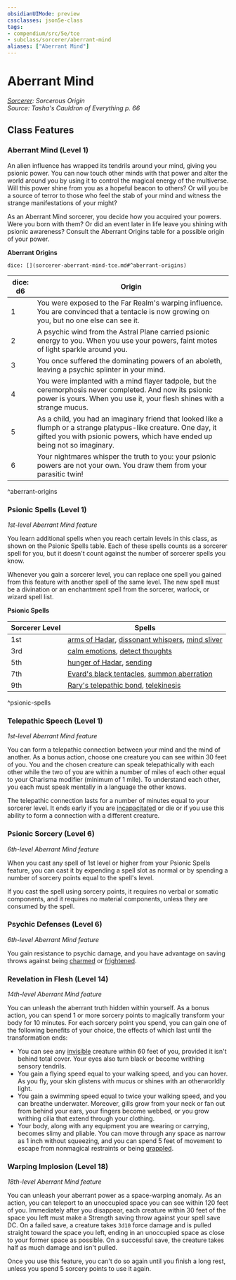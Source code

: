 ```yaml
---
obsidianUIMode: preview
cssclasses: json5e-class
tags:
- compendium/src/5e/tce
- subclass/sorcerer/aberrant-mind
aliases: ["Aberrant Mind"]
---
```

# Aberrant Mind
*[Sorcerer](sorcerer.md): Sorcerous Origin*  
*Source: Tasha's Cauldron of Everything p. 66*  


## Class Features

### Aberrant Mind (Level 1)

An alien influence has wrapped its tendrils around your mind, giving you psionic power. You can now touch other minds with that power and alter the world around you by using it to control the magical energy of the multiverse. Will this power shine from you as a hopeful beacon to others? Or will you be a source of terror to those who feel the stab of your mind and witness the strange manifestations of your might?

As an Aberrant Mind sorcerer, you decide how you acquired your powers. Were you born with them? Or did an event later in life leave you shining with psionic awareness? Consult the Aberrant Origins table for a possible origin of your power.

**Aberrant Origins**

`dice: [](sorcerer-aberrant-mind-tce.md#^aberrant-origins)`

| dice: d6 | Origin |
|----------|--------|
| 1 | You were exposed to the Far Realm's warping influence. You are convinced that a tentacle is now growing on you, but no one else can see it. |
| 2 | A psychic wind from the Astral Plane carried psionic energy to you. When you use your powers, faint motes of light sparkle around you. |
| 3 | You once suffered the dominating powers of an aboleth, leaving a psychic splinter in your mind. |
| 4 | You were implanted with a mind flayer tadpole, but the ceremorphosis never completed. And now its psionic power is yours. When you use it, your flesh shines with a strange mucus. |
| 5 | As a child, you had an imaginary friend that looked like a flumph or a strange platypus-like creature. One day, it gifted you with psionic powers, which have ended up being not so imaginary. |
| 6 | Your nightmares whisper the truth to you: your psionic powers are not your own. You draw them from your parasitic twin! |
^aberrant-origins

### Psionic Spells (Level 1)

*1st-level Aberrant Mind feature*

You learn additional spells when you reach certain levels in this class, as shown on the Psionic Spells table. Each of these spells counts as a sorcerer spell for you, but it doesn't count against the number of sorcerer spells you know.

Whenever you gain a sorcerer level, you can replace one spell you gained from this feature with another spell of the same level. The new spell must be a divination or an enchantment spell from the sorcerer, warlock, or wizard spell list.

**Psionic Spells**

| Sorcerer Level | Spells |
|----------------|--------|
| 1st | [arms of Hadar](/2-Mechanics/CLI/spells/arms-of-hadar.md), [dissonant whispers](/2-Mechanics/CLI/spells/dissonant-whispers.md), [mind sliver](/2-Mechanics/CLI/spells/mind-sliver-tce.md) |
| 3rd | [calm emotions](/2-Mechanics/CLI/spells/calm-emotions.md), [detect thoughts](/2-Mechanics/CLI/spells/detect-thoughts.md) |
| 5th | [hunger of Hadar](/2-Mechanics/CLI/spells/hunger-of-hadar.md), [sending](/2-Mechanics/CLI/spells/sending.md) |
| 7th | [Evard's black tentacles](/2-Mechanics/CLI/spells/evards-black-tentacles.md), [summon aberration](/2-Mechanics/CLI/spells/summon-aberration-tce.md) |
| 9th | [Rary's telepathic bond](/2-Mechanics/CLI/spells/rarys-telepathic-bond.md), [telekinesis](/2-Mechanics/CLI/spells/telekinesis.md) |
^psionic-spells

### Telepathic Speech (Level 1)

*1st-level Aberrant Mind feature*

You can form a telepathic connection between your mind and the mind of another. As a bonus action, choose one creature you can see within 30 feet of you. You and the chosen creature can speak telepathically with each other while the two of you are within a number of miles of each other equal to your Charisma modifier (minimum of 1 mile). To understand each other, you each must speak mentally in a language the other knows.

The telepathic connection lasts for a number of minutes equal to your sorcerer level. It ends early if you are [incapacitated](/2-Mechanics/CLI/rules/conditions.md#incapacitated) or die or if you use this ability to form a connection with a different creature.

### Psionic Sorcery (Level 6)

*6th-level Aberrant Mind feature*

When you cast any spell of 1st level or higher from your Psionic Spells feature, you can cast it by expending a spell slot as normal or by spending a number of sorcery points equal to the spell's level.

If you cast the spell using sorcery points, it requires no verbal or somatic components, and it requires no material components, unless they are consumed by the spell.

### Psychic Defenses (Level 6)

*6th-level Aberrant Mind feature*

You gain resistance to psychic damage, and you have advantage on saving throws against being [charmed](/2-Mechanics/CLI/rules/conditions.md#charmed) or [frightened](/2-Mechanics/CLI/rules/conditions.md#frightened).

### Revelation in Flesh (Level 14)

*14th-level Aberrant Mind feature*

You can unleash the aberrant truth hidden within yourself. As a bonus action, you can spend 1 or more sorcery points to magically transform your body for 10 minutes. For each sorcery point you spend, you can gain one of the following benefits of your choice, the effects of which last until the transformation ends:

- You can see any [invisible](/2-Mechanics/CLI/rules/conditions.md#invisible) creature within 60 feet of you, provided it isn't behind total cover. Your eyes also turn black or become writhing sensory tendrils.  
- You gain a flying speed equal to your walking speed, and you can hover. As you fly, your skin glistens with mucus or shines with an otherworldly light.  
- You gain a swimming speed equal to twice your walking speed, and you can breathe underwater. Moreover, gills grow from your neck or fan out from behind your ears, your fingers become webbed, or you grow writhing cilia that extend through your clothing.  
- Your body, along with any equipment you are wearing or carrying, becomes slimy and pliable. You can move through any space as narrow as 1 inch without squeezing, and you can spend 5 feet of movement to escape from nonmagical restraints or being [grappled](/2-Mechanics/CLI/rules/conditions.md#grappled).  

### Warping Implosion (Level 18)

*18th-level Aberrant Mind feature*

You can unleash your aberrant power as a space-warping anomaly. As an action, you can teleport to an unoccupied space you can see within 120 feet of you. Immediately after you disappear, each creature within 30 feet of the space you left must make a Strength saving throw against your spell save DC. On a failed save, a creature takes `3d10` force damage and is pulled straight toward the space you left, ending in an unoccupied space as close to your former space as possible. On a successful save, the creature takes half as much damage and isn't pulled.

Once you use this feature, you can't do so again until you finish a long rest, unless you spend 5 sorcery points to use it again.